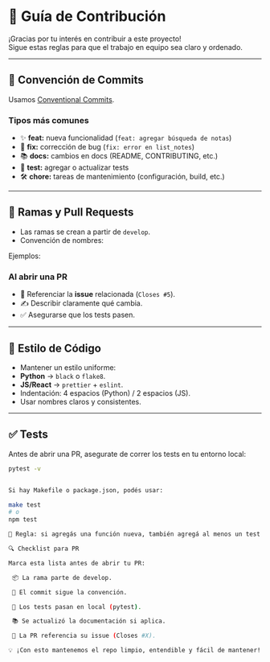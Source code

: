 # 🤝 Guía de Contribución

¡Gracias por tu interés en contribuir a este proyecto!  
Sigue estas reglas para que el trabajo en equipo sea claro y ordenado.  

---

## 📝 Convención de Commits

Usamos [Conventional Commits](https://www.conventionalcommits.org/es/v1.0.0/).  

### Tipos más comunes
- ✨ **feat:** nueva funcionalidad (`feat: agregar búsqueda de notas`)
- 🐞 **fix:** corrección de bug (`fix: error en list_notes`)
- 📚 **docs:** cambios en docs (README, CONTRIBUTING, etc.)
- 🧪 **test:** agregar o actualizar tests
- 🛠️ **chore:** tareas de mantenimiento (configuración, build, etc.)

---

## 🌿 Ramas y Pull Requests

- Las ramas se crean a partir de `develop`.  
- Convención de nombres:

Ejemplos:



### Al abrir una PR
- 🔗 Referenciar la **issue** relacionada (`Closes #5`).
- ✍️ Describir claramente qué cambia.
- ✅ Asegurarse que los tests pasen.

---

## 🎨 Estilo de Código

- Mantener un estilo uniforme:
- **Python** → `black` o `flake8`.  
- **JS/React** → `prettier` + `eslint`.  
- Indentación: 4 espacios (Python) / 2 espacios (JS).  
- Usar nombres claros y consistentes.

---

## ✅ Tests

Antes de abrir una PR, asegurate de correr los tests en tu entorno local:

```bash
pytest -v


Si hay Makefile o package.json, podés usar:

make test
# o
npm test

📌 Regla: si agregás una función nueva, también agregá al menos un test en tests/.

🔍 Checklist para PR

Marca esta lista antes de abrir tu PR:

 📦 La rama parte de develop.

 📝 El commit sigue la convención.

 🧪 Los tests pasan en local (pytest).

 📚 Se actualizó la documentación si aplica.

 🔗 La PR referencia su issue (Closes #X).

💡 ¡Con esto mantenemos el repo limpio, entendible y fácil de mantener! 🚀